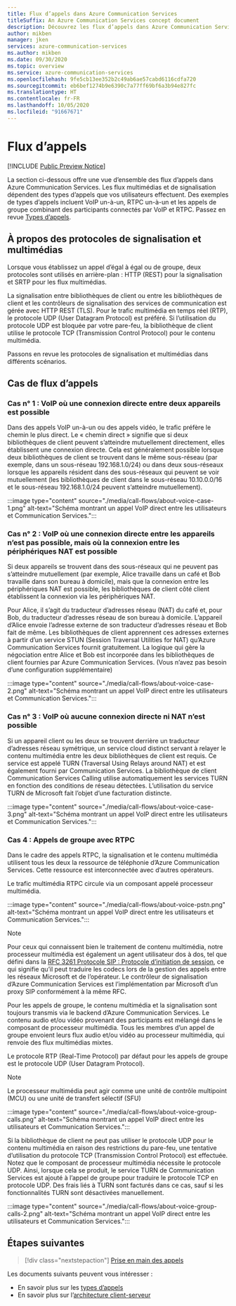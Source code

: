 ```yaml
---
title: Flux d’appels dans Azure Communication Services
titleSuffix: An Azure Communication Services concept document
description: Découvrez les flux d’appels dans Azure Communication Services.
author: mikben
manager: jken
services: azure-communication-services
ms.author: mikben
ms.date: 09/30/2020
ms.topic: overview
ms.service: azure-communication-services
ms.openlocfilehash: 9fe5cb13ee352b2c49ab6ae57cabd6116cdfa720
ms.sourcegitcommit: eb6bef1274b9e6390c7a77ff69bf6a3b94e827fc
ms.translationtype: HT
ms.contentlocale: fr-FR
ms.lasthandoff: 10/05/2020
ms.locfileid: "91667671"
---
```

# <a name="call-flows"></a>Flux d’appels

[!INCLUDE [Public Preview Notice](../includes/public-preview-include.md)]

La section ci-dessous offre une vue d’ensemble des flux d’appels dans Azure Communication Services. Les flux multimédias et de signalisation dépendent des types d’appels que vos utilisateurs effectuent. Des exemples de types d’appels incluent VoIP un-à-un, RTPC un-à-un et les appels de groupe combinant des participants connectés par VoIP et RTPC. Passez en revue [Types d’appels](./voice-video-calling/about-call-types.md).

## <a name="about-signaling-and-media-protocols"></a>À propos des protocoles de signalisation et multimédias

Lorsque vous établissez un appel d’égal à égal ou de groupe, deux protocoles sont utilisés en arrière-plan : HTTP (REST) pour la signalisation et SRTP pour les flux multimédias. 

La signalisation entre bibliothèques de client ou entre les bibliothèques de client et les contrôleurs de signalisation des services de communication est gérée avec HTTP REST (TLS). Pour le trafic multimédia en temps réel (RTP), le protocole UDP (User Datagram Protocol) est préféré. Si l’utilisation du protocole UDP est bloquée par votre pare-feu, la bibliothèque de client utilise le protocole TCP (Transmission Control Protocol) pour le contenu multimédia. 

Passons en revue les protocoles de signalisation et multimédias dans différents scénarios. 

## <a name="call-flow-cases"></a>Cas de flux d’appels

### <a name="case-1-voip-where-a-direct-connection-between-two-devices-is-possible"></a>Cas n° 1 : VoIP où une connexion directe entre deux appareils est possible

Dans des appels VoIP un-à-un ou des appels vidéo, le trafic préfère le chemin le plus direct. Le « chemin direct » signifie que si deux bibliothèques de client peuvent s’atteindre mutuellement directement, elles établissent une connexion directe. Cela est généralement possible lorsque deux bibliothèques de client se trouvent dans le même sous-réseau (par exemple, dans un sous-réseau 192.168.1.0/24) ou dans deux sous-réseaux lorsque les appareils résident dans des sous-réseaux qui peuvent se voir mutuellement (les bibliothèques de client dans le sous-réseau 10.10.0.0/16 et le sous-réseau 192.168.1.0/24 peuvent s’atteindre mutuellement).

:::image type="content" source="./media/call-flows/about-voice-case-1.png" alt-text="Schéma montrant un appel VoIP direct entre les utilisateurs et Communication Services.":::

### <a name="case-2-voip-where-a-direct-connection-between-devices-is-not-possible-but-where-connection-between-nat-devices-is-possible"></a>Cas n° 2 : VoIP où une connexion directe entre les appareils n’est pas possible, mais où la connexion entre les périphériques NAT est possible

Si deux appareils se trouvent dans des sous-réseaux qui ne peuvent pas s’atteindre mutuellement (par exemple, Alice travaille dans un café et Bob travaille dans son bureau à domicile), mais que la connexion entre les périphériques NAT est possible, les bibliothèques de client côté client établissent la connexion via les périphériques NAT. 

Pour Alice, il s’agit du traducteur d’adresses réseau (NAT) du café et, pour Bob, du traducteur d’adresses réseau de son bureau à domicile. L’appareil d’Alice envoie l’adresse externe de son traducteur d’adresses réseau et Bob fait de même. Les bibliothèques de client apprennent ces adresses externes à partir d’un service STUN (Session Traversal Utilities for NAT) qu’Azure Communication Services fournit gratuitement. La logique qui gère la négociation entre Alice et Bob est incorporée dans les bibliothèques de client fournies par Azure Communication Services. (Vous n’avez pas besoin d’une configuration supplémentaire)

:::image type="content" source="./media/call-flows/about-voice-case-2.png" alt-text="Schéma montrant un appel VoIP direct entre les utilisateurs et Communication Services.":::

### <a name="case-3-voip-where-neither-a-direct-nor-nat-connection-is-possible"></a>Cas n° 3 : VoIP où aucune connexion directe ni NAT n’est possible

Si un appareil client ou les deux se trouvent derrière un traducteur d’adresses réseau symétrique, un service cloud distinct servant à relayer le contenu multimédia entre les deux bibliothèques de client est requis. Ce service est appelé TURN (Traversal Using Relays around NAT) et est également fourni par Communication Services. La bibliothèque de client Communication Services Calling utilise automatiquement les services TURN en fonction des conditions de réseau détectées. L’utilisation du service TURN de Microsoft fait l’objet d’une facturation distincte.

:::image type="content" source="./media/call-flows/about-voice-case-3.png" alt-text="Schéma montrant un appel VoIP direct entre les utilisateurs et Communication Services.":::
 
### <a name="case-4-group-calls-with-pstn"></a>Cas 4 : Appels de groupe avec RTPC

Dans le cadre des appels RTPC, la signalisation et le contenu multimédia utilisent tous les deux la ressource de téléphonie d’Azure Communication Services. Cette ressource est interconnectée avec d’autres opérateurs.

Le trafic multimédia RTPC circule via un composant appelé processeur multimédia.

:::image type="content" source="./media/call-flows/about-voice-pstn.png" alt-text="Schéma montrant un appel VoIP direct entre les utilisateurs et Communication Services.":::

> [!NOTE]
> Pour ceux qui connaissent bien le traitement de contenu multimédia, notre processeur multimédia est également un agent utilisateur dos à dos, tel que défini dans la [RFC 3261 Protocole SIP : Protocole d’initiation de session](https://tools.ietf.org/html/rfc3261), ce qui signifie qu’il peut traduire les codecs lors de la gestion des appels entre les réseaux Microsoft et de l’opérateur. Le contrôleur de signalisation d’Azure Communication Services est l’implémentation par Microsoft d’un proxy SIP conformément à la même RFC.

Pour les appels de groupe, le contenu multimédia et la signalisation sont toujours transmis via le backend d’Azure Communication Services. Le contenu audio et/ou vidéo provenant des participants est mélangé dans le composant de processeur multimédia. Tous les membres d’un appel de groupe envoient leurs flux audio et/ou vidéo au processeur multimédia, qui renvoie des flux multimédias mixtes.

Le protocole RTP (Real-Time Protocol) par défaut pour les appels de groupe est le protocole UDP (User Datagram Protocol).

> [!NOTE]
> Le processeur multimédia peut agir comme une unité de contrôle multipoint (MCU) ou une unité de transfert sélectif (SFU)

:::image type="content" source="./media/call-flows/about-voice-group-calls.png" alt-text="Schéma montrant un appel VoIP direct entre les utilisateurs et Communication Services.":::

Si la bibliothèque de client ne peut pas utiliser le protocole UDP pour le contenu multimédia en raison des restrictions du pare-feu, une tentative d’utilisation du protocole TCP (Transmission Control Protocol) est effectuée. Notez que le composant de processeur multimédia nécessite le protocole UDP. Ainsi, lorsque cela se produit, le service TURN de Communication Services est ajouté à l’appel de groupe pour traduire le protocole TCP en protocole UDP. Des frais liés à TURN sont facturés dans ce cas, sauf si les fonctionnalités TURN sont désactivées manuellement.

:::image type="content" source="./media/call-flows/about-voice-group-calls-2.png" alt-text="Schéma montrant un appel VoIP direct entre les utilisateurs et Communication Services.":::

## <a name="next-steps"></a>Étapes suivantes

> [!div class="nextstepaction"]
> [Prise en main des appels](../quickstarts/voice-video-calling/getting-started-with-calling.md)

Les documents suivants peuvent vous intéresser :

- En savoir plus sur les [types d’appels](../concepts/voice-video-calling/about-call-types.md)
- En savoir plus sur l’[architecture client-serveur](./client-and-server-architecture.md)
